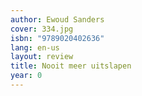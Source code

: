 ```yaml
---
author: Ewoud Sanders
cover: 334.jpg
isbn: "9789020402636"
lang: en-us
layout: review
title: Nooit meer uitslapen
year: 0
---
```

